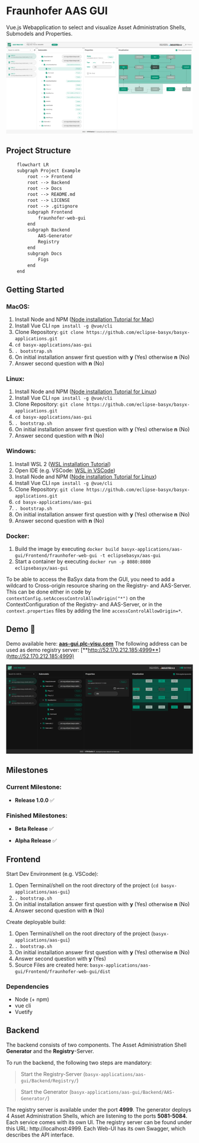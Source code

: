 # Fraunhofer AAS GUI
Vue.js Webapplication to select and visualize Asset Administration Shells, Submodels and Properties.

![alt text](Docs/Figs/AAS-GUI.png "AAS GUI")

## Project Structure

```mermaid
    flowchart LR
    subgraph Project Example
        root --> Frontend
        root --> Backend
        root --> Docs
        root --> README.md
        root --> LICENSE
        root --> .gitignore
        subgraph Frontend
            fraunhofer-web-gui
        end
        subgraph Backend
            AAS-Generator
            Registry
        end
        subgraph Docs
            Figs
        end
    end
```

## Getting Started

### MacOS:

1. Install Node and NPM ([Node installation Tutorial for Mac](https://treehouse.github.io/installation-guides/mac/node-mac.html))
2. Install Vue CLI `npm install -g @vue/cli`
3. Clone Repository: `git clone https://github.com/eclipse-basyx/basyx-applications.git`
4. `cd basyx-applications/aas-gui`
5. `. bootstrap.sh`
6. On initial installation answer first question with **y** (Yes) otherwise **n** (No)
7. Answer second question with **n** (No)

### Linux:

1. Install Node and NPM ([Node installation Tutorial for Linux](https://nodejs.org/en/download/package-manager/))
2. Install Vue CLI `npm install -g @vue/cli`
3. Clone Repository: `git clone https://github.com/eclipse-basyx/basyx-applications.git`
4. `cd basyx-applications/aas-gui`
5. `. bootstrap.sh`
6. On initial installation answer first question with **y** (Yes) otherwise **n** (No)
7. Answer second question with **n** (No)

### Windows:

1. Install WSL 2 ([WSL installation Tutorial](https://docs.microsoft.com/en-us/windows/wsl/install))
2. Open IDE (e.g. VSCode: [WSL in VSCode](https://code.visualstudio.com/docs/remote/wsl))
3. Install Node and NPM ([Node installation Tutorial for Linux](https://nodejs.org/en/download/package-manager/))
4. Install Vue CLI `npm install -g @vue/cli`
5. Clone Repository: `git clone https://github.com/eclipse-basyx/basyx-applications.git`
6. `cd basyx-applications/aas-gui`
7. `. bootstrap.sh`
8. On initial installation answer first question with **y** (Yes) otherwise **n** (No)
9. Answer second question with **n** (No)

### Docker:

1. Build the image by executing `docker build basyx-applications/aas-gui/Frontend/fraunhofer-web-gui -t eclipsebasyx/aas-gui`
2. Start a container by executing `docker run -p 8080:8080 eclipsebasyx/aas-gui`

To be able to access the BaSyx data from the GUI, you need to add a wildcard to Cross-origin resource sharing on the Registry- and AAS-Server. This can be done either in code by `contextConfig.setAccessControlAllowOrigin("*")` on the ContextConfiguration of the Registry- and AAS-Server, or in the `context.properties` files by adding the line `accessControlAllowOrigin=*`.

## Demo :rocket:

Demo available here: [**aas-gui.plc-visu.com**](http://aas-gui.plc-visu.com/)
The following address can be used as demo registry server: [**http://52.170.212.185:4999**](http://52.170.212.185:4999)

![alt text](Docs/Figs/demo.png "Finished Product")

## Milestones

### Current Milestone: 

- **Release 1.0.0** :white_check_mark:

### Finished Milestones:

- **Beta Release** :white_check_mark:

- **Alpha Release** :white_check_mark:

## Frontend

Start Dev Environment (e.g. VSCode):
1. Open Terminal/shell on the root directory of the project (`cd basyx-applications/aas-gui`)
2. `. bootstrap.sh`
3. On initial installation answer first question with **y** (Yes) otherwise **n** (No)
4. Answer second question with **n** (No)

Create deployable build:
1. Open Terminal/shell on the root directory of the project (`basyx-applications/aas-gui`)
2. `. bootstrap.sh`
3. On initial installation answer first question with **y** (Yes) otherwise **n** (No)
4. Answer second question with **y** (Yes)
5. Source Files are created here: `basyx-applications/aas-gui/Frontend/fraunhofer-web-gui/dist`

### Dependencies

- Node (+ npm)
- vue cli
- Vuetify

## Backend
The backend consists of two components. The Asset Administration Shell **Generator** and the **Registry**-Server. 

To run the backend, the following two steps are mandatory:
    
> Start the Registry-Server (`basyx-applications/aas-gui/Backend/Registry/`)

> Start the Generator (`basyx-applications/aas-gui/Backend/AAS-Generator/`)

The registry server is available under the port **4999**. The generator deploys 4 Asset Administration Shells, which are listening to the ports **5081-5084**. Each service comes with its own UI. The registry server can be found under this URL: http://localhost:4999. Each Web-UI has its own Swagger, which describes the API interface.
